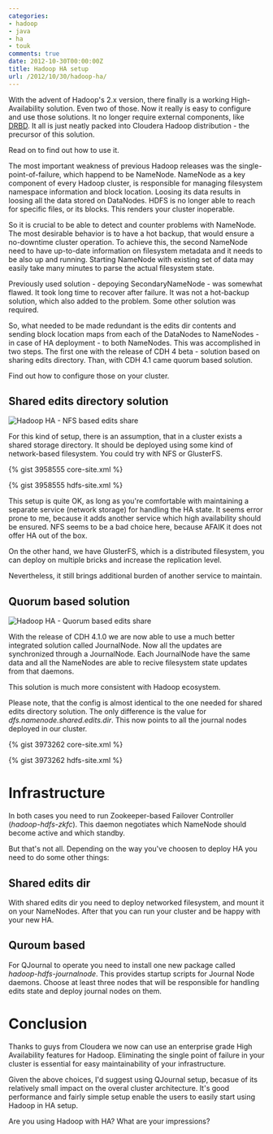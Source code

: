 ```yaml
---
categories:
- hadoop
- java
- ha
- touk
comments: true
date: 2012-10-30T00:00:00Z
title: Hadoop HA setup
url: /2012/10/30/hadoop-ha/
---
```


With the advent of Hadoop's 2.x version, there finally is a working
High-Availability solution. Even two of those. Now it really is easy to
configure and use those solutions. It no longer require external
components, like
[DRBD](http://blog.cloudera.com/blog/2009/07/hadoop-ha-configuration/).
It all is just neatly packed into Cloudera Hadoop distribution - the
precursor of this solution.

Read on to find out how to use it.

<!--more-->

The most important weakness of previous Hadoop releases was the
single-point-of-failure, which happend to be NameNode. NameNode as a key
component of every Hadoop cluster, is responsible for managing
filesystem namespace information and block location. Loosing its data results in loosing all the data
stored on DataNodes. HDFS is no longer able to reach for specific files,
or its blocks. This renders your cluster inoperable. 

So it is crucial to be able to detect and counter problems with NameNode. 
The most desirable behavior is to have a hot backup, that would ensure
a no-downtime cluster operation. To achieve this, the second NameNode
need to have up-to-date information on filesystem metadata and it needs
to be also up and running. Starting NameNode with existing set of data
may easily take many minutes to parse the actual filesystem state. 

Previously used solution - depoying SecondaryNameNode - was somewhat
flawed. It took long time to recover after failure. It was not a
hot-backup solution, which also added to the problem. Some other
solution was required.

So, what needed to be made redundant is the edits dir contents and
sending block location maps from each of the DataNodes to NameNodes -
in case of HA deployment - to both NameNodes. This was accomplished in
two steps. The first one with the release of CDH 4 beta - solution based
on sharing edits directory. Than, with CDH 4.1 came quorum based solution. 

Find out how to configure those on your cluster.

Shared edits directory solution
------------------------------

![Hadoop HA - NFS based edits share](http://blog.innovative-labs.com/blog/hadoop_ha-nfs.png)

For this kind of setup, there is an assumption, that in a cluster exists
a shared storage directory. It should be deployed using some kind of
network-based filesystem. You could try with NFS or GlusterFS.

{% gist 3958555  core-site.xml %}

{% gist 3958555  hdfs-site.xml %}

This setup is quite OK, as long as you're comfortable with maintaining a
separate service (network storage) for handling the HA state. It seems
error prone to me, because it adds another service which high
availability should be ensured. NFS seems to be a bad choice here,
because AFAIK it does not offer HA out of the box. 

On the other hand, we have GlusterFS, which is a distributed filesystem,
you can deploy on multiple bricks and increase the replication level.

Nevertheless, it still brings additional burden of another service to
maintain.

Quorum based solution
--------------------

![Hadoop HA - Quorum based edits share](http://blog.innovative-labs.com/blog/hadoop_ha-quorum.png)

With the release of CDH 4.1.0 we are now able to use a much better
integrated solution called JournalNode. Now all the updates are
synchronized through a JournalNode. Each JournalNode have the same data
and all the NameNodes are able to recive filesystem state updates from
that daemons.

This solution is much more consistent with Hadoop ecosystem.

Please note, that the config is almost identical to the one needed for
shared edits directory solution. The only difference is the value for
*dfs.namenode.shared.edits.dir*. This now points to all the journal
nodes deployed in our cluster.

{% gist 3973262 core-site.xml %}

{% gist 3973262 hdfs-site.xml %}

Infrastructure
=============

In both cases you need to run Zookeeper-based Failover Controller
(*hadoop-hdfs-zkfc*). This daemon negotiates which NameNode should
become active and which standby.

But that's not all. Depending on the way you've choosen to deploy HA you
need to do some other things:

Shared edits dir
---------------

With shared edits dir you need to deploy networked filesystem, and mount
it on your NameNodes. After that you can run your cluster and be happy
with your new HA.

Quroum based
-----------

For QJournal to operate you need to install one new package called
*hadoop-hdfs-journalnode*. This provides startup scripts for Journal
Node daemons. Choose at least three nodes that will be responsible for
handling edits state and deploy journal nodes on them.

Conclusion
==========

Thanks to guys from Cloudera we now can use an enterprise grade High
Availability features for Hadoop. Eliminating the single point of
failure in your cluster is essential for easy maintainability of your
infrastructure.

Given the above choices, I'd suggest using QJournal setup, becasue of
its relatively small impact on the overal cluster architecture. It's
good performance and fairly simple setup enable the users to easily
start using Hadoop in HA setup.

Are you using Hadoop with HA? What are your impressions?
